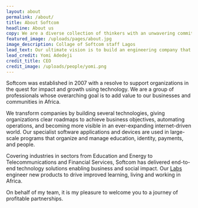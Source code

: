 ```yaml
---
layout: about
permalink: /about/
title: About Softcom
headline: About us
copy: We are a diverse collection of thinkers with an unwavering commitment to solving some of Africa’s biggest problems.
featured_image: /uploads/pages/about.jpg
image_description: Collage of Softcom staff Lagos
lead_text: Our ultimate vision is to build an engineering company that will improve the way we live, learn and work in Africa.
lead_credit: Yomi Adedeji
credit_title: CEO
credit_image: /uploads/people/yomi.png
---
```

Softcom was established in 2007 with a resolve to support organizations in the quest for impact and growth using technology. We are a group of professionals whose overarching goal is to add value to our businesses and communities in Africa.

We transform companies by building several technologies, giving organizations clear roadmaps to achieve business objectives, automating operations, and becoming more visible in an ever-expanding internet-driven world. Our specialist software applications and devices are used in large-scale programs that organize and manage education, identity, payments, and people.


Covering industries in sectors from Education and Energy to Telecommunications and Financial Services, Softcom has delivered end-to-end technology solutions enabling business and social impact. Our [Labs]({{site.url}}/labs/) engineer new products to drive improved learning, living and working in Africa.

On behalf of my team, it is my pleasure to welcome you to a journey of profitable partnerships.